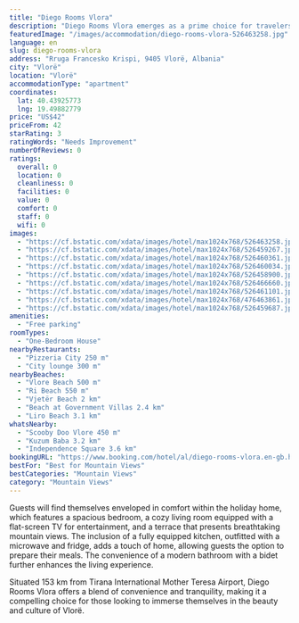 ```yaml
---
title: "Diego Rooms Vlora"
description: "Diego Rooms Vlora emerges as a prime choice for travelers seeking a serene getaway in Vlorë, offering air-conditioned accommodations complete with a private balcony."
featuredImage: "/images/accommodation/diego-rooms-vlora-526463258.jpg"
language: en
slug: diego-rooms-vlora
address: "Rruga Francesko Krispi, 9405 Vlorë, Albania"
city: "Vlorë"
location: "Vlorë"
accommodationType: "apartment"
coordinates:
  lat: 40.43925773
  lng: 19.49882779
price: "US$42"
priceFrom: 42
starRating: 3
ratingWords: "Needs Improvement"
numberOfReviews: 0
ratings:
  overall: 0
  location: 0
  cleanliness: 0
  facilities: 0
  value: 0
  comfort: 0
  staff: 0
  wifi: 0
images:
  - "https://cf.bstatic.com/xdata/images/hotel/max1024x768/526463258.jpg?k=32f8077efc10e3da0bb12db9c6e255ef1cc64208e520cd4c80e1fec225920c45&o=&hp=1"
  - "https://cf.bstatic.com/xdata/images/hotel/max1024x768/526459267.jpg?k=50aaa12fbead20222cdd39b4fa330d5369ad77d743db058bb8a9f4fda8027b01&o=&hp=1"
  - "https://cf.bstatic.com/xdata/images/hotel/max1024x768/526460361.jpg?k=db99452002f8075deec2471da36411a551a36f173febf900ae3b26bca2cf8e6a&o=&hp=1"
  - "https://cf.bstatic.com/xdata/images/hotel/max1024x768/526460034.jpg?k=2a841c04924cd2ca036468da53c34c714124cf33f1ff0fe4943a34074f1c3d7a&o=&hp=1"
  - "https://cf.bstatic.com/xdata/images/hotel/max1024x768/526458900.jpg?k=c519efb30d8159d1543eead0166654ea57633a1ff583d334041b72e2cb2046a6&o=&hp=1"
  - "https://cf.bstatic.com/xdata/images/hotel/max1024x768/526466660.jpg?k=24114421a142f6361585d5bd3aa9966cd2a92b7cd5e0350304daa910f6220223&o=&hp=1"
  - "https://cf.bstatic.com/xdata/images/hotel/max1024x768/526461101.jpg?k=c3187d746d915f1727bea05bbe17717ab2efb47975a748b9050edeac2706edf4&o=&hp=1"
  - "https://cf.bstatic.com/xdata/images/hotel/max1024x768/476463861.jpg?k=6909ac1407e626ff3eb56fe8b863592291c6538c046425ef4cf380d1e6db65d6&o=&hp=1"
  - "https://cf.bstatic.com/xdata/images/hotel/max1024x768/526459687.jpg?k=b2fa53cd572af461be24a9c54c593892766a0424f82974c3c4e4063c993ce7ec&o=&hp=1"
amenities:
  - "Free parking"
roomTypes:
  - "One-Bedroom House"
nearbyRestaurants:
  - "Pizzeria City 250 m"
  - "City lounge 300 m"
nearbyBeaches:
  - "Vlore Beach 500 m"
  - "Ri Beach 550 m"
  - "Vjetër Beach 2 km"
  - "Beach at Government Villas 2.4 km"
  - "Liro Beach 3.1 km"
whatsNearby:
  - "Scooby Doo Vlore 450 m"
  - "Kuzum Baba 3.2 km"
  - "Independence Square 3.6 km"
bookingURL: "https://www.booking.com/hotel/al/diego-rooms-vlora.en-gb.html?aid=8035640"
bestFor: "Best for Mountain Views"
bestCategories: "Mountain Views"
category: "Mountain Views"
---
```


Guests will find themselves enveloped in comfort within the holiday home, which features a spacious bedroom, a cozy living room equipped with a flat-screen TV for entertainment, and a terrace that presents breathtaking mountain views. The inclusion of a fully equipped kitchen, outfitted with a microwave and fridge, adds a touch of home, allowing guests the option to prepare their meals. The convenience of a modern bathroom with a bidet further enhances the living experience.

Situated 153 km from Tirana International Mother Teresa Airport, Diego Rooms Vlora offers a blend of convenience and tranquility, making it a compelling choice for those looking to immerse themselves in the beauty and culture of Vlorë.